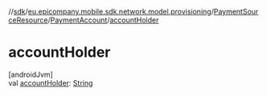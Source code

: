 //[sdk](../../../../index.md)/[eu.epicompany.mobile.sdk.network.model.provisioning](../../index.md)/[PaymentSourceResource](../index.md)/[PaymentAccount](index.md)/[accountHolder](account-holder.md)

# accountHolder

[androidJvm]\
val [accountHolder](account-holder.md): [String](https://kotlinlang.org/api/latest/jvm/stdlib/kotlin/-string/index.html)
